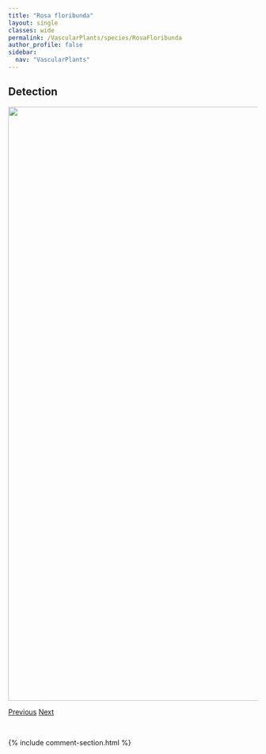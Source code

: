 ```yaml
---
title: "Rosa floribunda"
layout: single
classes: wide
permalink: /VascularPlants/species/RosaFloribunda
author_profile: false
sidebar:
  nav: "VascularPlants"
---
```


<h2>Detection</h2>

<a href="https://drive.google.com/uc?export=view&id=1ZP-BNxmJfqNBnFeAazbCeomtDpIn-dsG">
<img src="https://drive.google.com/uc?export=view&id=1ZP-BNxmJfqNBnFeAazbCeomtDpIn-dsG" height = "1200" width = "800">
</a>


<a href="/DevelopmentWebsite/VascularPlants/species/RosaArkansana" class="pagination--pager" title="Rosa arkansana">Previous</a> <a href="/DevelopmentWebsite/VascularPlants/species/RosaRugosa" class="pagination--pager" title="Rosa rugosa">Next</a>

<p>&nbsp;</p>

{% include comment-section.html %}

